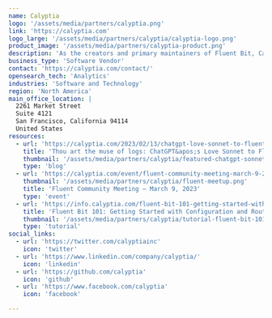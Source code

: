 ```yaml
---
name: Calyptia
logo: '/assets/media/partners/calyptia.png'
link: 'https://calyptia.com'
logo_large: '/assets/media/partners/calyptia/calyptia-logo.png'
product_image: '/assets/media/partners/calyptia-product.png'
description: 'As the creators and primary maintainers of Fluent Bit, Calyptia provides Fluent Bit-based products and services that enhance and integrate with your existing observability tools such as Splunk and Datadog. From any source and to any destination, Calyptia and Fluent Bit ensure your data is where you need it to be.'
business_type: 'Software Vendor'
contact: 'https://calyptia.com/contact/'
opensearch_tech: 'Analytics'
industries: 'Software and Technology'
region: 'North America'
main_office_location: |
  2261 Market Street 
  Suite 4121
  San Francisco, California 94114
  United States
resources:
  - url: 'https://calyptia.com/2023/02/13/chatgpt-love-sonnet-to-fluent-bit/'
    title: 'Thou art the muse of logs: ChatGPT&apos;s Love Sonnet to Fluent Bit'
    thumbnail: '/assets/media/partners/calyptia/featured-chatgpt-sonnet-720x440.png'
    type: 'blog'
  - url: 'https://calyptia.com/event/fluent-community-meeting-march-9-2023/'
    thumbnail: '/assets/media/partners/calyptia/fluent-meetup.png'
    title: 'Fluent Community Meeting – March 9, 2023'
    type: 'event'
  - url: 'https://info.calyptia.com/fluent-bit-101-getting-started-with-configuration-and-routing?hsLang=en'
    title: 'Fluent Bit 101: Getting Started with Configuration and Routing'
    thumbnail: '/assets/media/partners/calyptia/tutorial-fluent-bit-101.png'
    type: 'tutorial'
social_links:
  - url: 'https://twitter.com/calyptiainc'
    icon: 'twitter'
  - url: 'https://www.linkedin.com/company/calyptia/'
    icon: 'linkedin'
  - url: 'https://github.com/calyptia'
    icon: 'github'
  - url: 'https://www.facebook.com/calyptia'
    icon: 'facebook'

---
```


